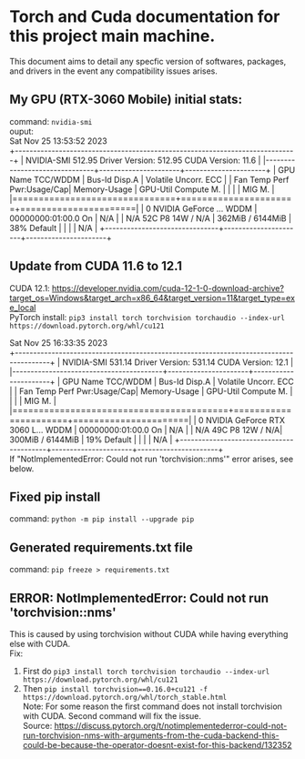 # Torch and Cuda documentation for this project main machine.
This document aims to detail any specfic version of softwares, packages, and drivers in the event any compatibility issues arises.

## My GPU (RTX-3060 Mobile) initial stats:
command: ```nvidia-smi```  
ouput:   
Sat Nov 25 13:53:52 2023  
+-----------------------------------------------------------------------------+
| NVIDIA-SMI 512.95       Driver Version: 512.95       CUDA Version: 11.6     |
|-------------------------------+----------------------+----------------------+
| GPU  Name            TCC/WDDM | Bus-Id        Disp.A | Volatile Uncorr. ECC |
| Fan  Temp  Perf  Pwr:Usage/Cap|         Memory-Usage | GPU-Util  Compute M. |
|                               |                      |               MIG M. |
|===============================+======================+======================|
|   0  NVIDIA GeForce ... WDDM  | 00000000:01:00.0  On |                  N/A |
| N/A   52C    P8    14W /  N/A |    362MiB /  6144MiB |     38%      Default |
|                               |                      |                  N/A |
+-------------------------------+----------------------+----------------------+

## Update from CUDA 11.6 to 12.1  
CUDA 12.1: https://developer.nvidia.com/cuda-12-1-0-download-archive?target_os=Windows&target_arch=x86_64&target_version=11&target_type=exe_local  
PyTorch install: ```pip3 install torch torchvision torchaudio --index-url https://download.pytorch.org/whl/cu121```   

Sat Nov 25 16:33:35 2023  
+---------------------------------------------------------------------------------------+
| NVIDIA-SMI 531.14                 Driver Version: 531.14       CUDA Version: 12.1     |
|-----------------------------------------+----------------------+----------------------+
| GPU  Name                      TCC/WDDM | Bus-Id        Disp.A | Volatile Uncorr. ECC |
| Fan  Temp  Perf            Pwr:Usage/Cap|         Memory-Usage | GPU-Util  Compute M. |
|                                         |                      |               MIG M. |
|=========================================+======================+======================|
|   0  NVIDIA GeForce RTX 3060 L...  WDDM | 00000000:01:00.0  On |                  N/A |
| N/A   49C    P8               12W /  N/A|    300MiB /  6144MiB |     19%      Default |
|                                         |                      |                  N/A |
+-----------------------------------------+----------------------+----------------------+  
If "NotImplementedError: Could not run 'torchvision::nms'" error arises, see below.  


## Fixed pip install
command: ```python -m pip install --upgrade pip```  

## Generated requirements.txt file
command: ```pip freeze > requirements.txt```  

## ERROR: NotImplementedError: Could not run 'torchvision::nms'
This is caused by using torchvision without CUDA while having everything else with CUDA.   
Fix:   
1. First do ``````pip3 install torch torchvision torchaudio --index-url https://download.pytorch.org/whl/cu121``````
2. Then ```pip install torchvision==0.16.0+cu121 -f https://download.pytorch.org/whl/torch_stable.html```  
Note: For some reason the first command does not install torchvision with CUDA. Second command will fix the issue.  
Source: https://discuss.pytorch.org/t/notimplementederror-could-not-run-torchvision-nms-with-arguments-from-the-cuda-backend-this-could-be-because-the-operator-doesnt-exist-for-this-backend/132352

